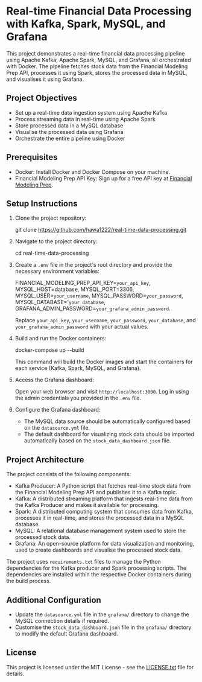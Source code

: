 # Real-time Financial Data Processing with Kafka, Spark, MySQL, and Grafana

This project demonstrates a real-time financial data processing pipeline using Apache Kafka, Apache Spark, MySQL, and Grafana, all orchestrated with Docker. The pipeline fetches stock data from the Financial Modeling Prep API, processes it using Spark, stores the processed data in MySQL, and visualises it using Grafana.

## Project Objectives

- Set up a real-time data ingestion system using Apache Kafka
- Process streaming data in real-time using Apache Spark
- Store processed data in a MySQL database
- Visualise the processed data using Grafana
- Orchestrate the entire pipeline using Docker

## Prerequisites

- Docker: Install Docker and Docker Compose on your machine.
- Financial Modeling Prep API Key: Sign up for a free API key at [Financial Modeling Prep](https://site.financialmodelingprep.com/).

## Setup Instructions

1. Clone the project repository:

   git clone https://github.com/hawa1222/real-time-data-processing.git

2. Navigate to the project directory:

   cd real-time-data-processing

3. Create a `.env` file in the project's root directory and provide the necessary environment variables:

   FINANCIAL_MODELING_PREP_API_KEY=`your_api_key`, MYSQL_HOST=database, MYSQL_PORT=3306, MYSQL_USER=`your_username`, MYSQL_PASSWORD=`your_password`, MYSQL_DATABASE='`your_database`, GRAFANA_ADMIN_PASSWORD=`your_grafana_admin_password`.

   Replace `your_api_key`, `your_username`, `your_password`, `your_database`, and `your_grafana_admin_password` with your actual values.

4. Build and run the Docker containers:

   docker-compose up --build

   This command will build the Docker images and start the containers for each service (Kafka, Spark, MySQL, and Grafana).

5. Access the Grafana dashboard:

   Open your web browser and visit `http://localhost:3000`. Log in using the admin credentials you provided in the `.env` file.

6. Configure the Grafana dashboard:

   - The MySQL data source should be automatically configured based on the `datasource.yml` file.
   - The default dashboard for visualizing stock data should be imported automatically based on the `stock_data_dashboard.json` file.

## Project Architecture

The project consists of the following components:

- Kafka Producer: A Python script that fetches real-time stock data from the Financial Modeling Prep API and publishes it to a Kafka topic.
- Kafka: A distributed streaming platform that ingests real-time data from the Kafka Producer and makes it available for processing.
- Spark: A distributed computing system that consumes data from Kafka, processes it in real-time, and stores the processed data in a MySQL database.
- MySQL: A relational database management system used to store the processed stock data.
- Grafana: An open-source platform for data visualization and monitoring, used to create dashboards and visualise the processed stock data.

The project uses `requirements.txt` files to manage the Python dependencies for the Kafka producer and Spark processing scripts. The dependencies are installed within the respective Docker containers during the build process.

## Additional Configuration

- Update the `datasource.yml` file in the `grafana/` directory to change the MySQL connection details if required.
- Customise the `stock_data_dashboard.json` file in the `grafana/` directory to modify the default Grafana dashboard.

## License

This project is licensed under the MIT License - see the [LICENSE.txt](LICENSE.txt) file for details.
